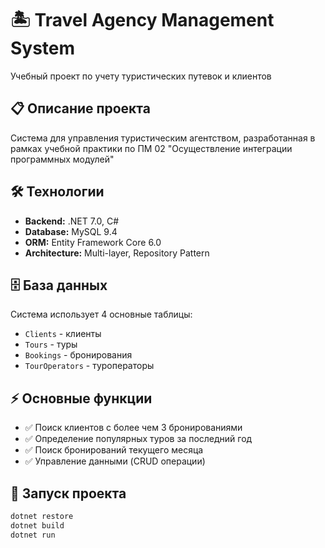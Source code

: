 # 🏝️ Travel Agency Management System

Учебный проект по учету туристических путевок и клиентов

## 📋 Описание проекта
Система для управления туристическим агентством, разработанная в рамках учебной практики по ПМ 02 "Осуществление интеграции программных модулей"

## 🛠️ Технологии
- **Backend:** .NET 7.0, C#
- **Database:** MySQL 9.4
- **ORM:** Entity Framework Core 6.0
- **Architecture:** Multi-layer, Repository Pattern

## 🗄️ База данных
Система использует 4 основные таблицы:
- `Clients` - клиенты
- `Tours` - туры
- `Bookings` - бронирования  
- `TourOperators` - туроператоры

## ⚡ Основные функции
- ✅ Поиск клиентов с более чем 3 бронированиями
- ✅ Определение популярных туров за последний год
- ✅ Поиск бронирований текущего месяца
- ✅ Управление данными (CRUD операции)

## 🚀 Запуск проекта
```bash
dotnet restore
dotnet build
dotnet run